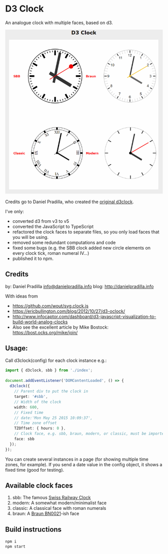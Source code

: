 # D3 Clock

An analogue clock with multiple faces, based on d3.

![screenshot](img/screenshot.png)

Credits go to Daniel Pradilla, who created the [original d3clock](https://www.danielpradilla.info/blog/a-swiss-railway-clock-in-d3).

I've only:
- converted d3 from v3 to v5
- converted the JavaScript to TypeScript
- refactored the clock faces to separate files, so you only load faces that you will be using.
- removed some redundant computations and code
- fixed some bugs (e.g. the SBB clock added new circle elements on every clock tick, roman numeral IV...)
- published it to npm.

## Credits
by: Daniel Pradilla <info@danielpradilla.info>
blog: http://danielpradilla.info

With ideas from
- https://github.com/wout/svg.clock.js
- https://ericbullington.com/blog/2012/10/27/d3-oclock/
- http://www.infocaptor.com/dashboard/d3-javascript-visualization-to-build-world-analog-clocks
- Also see the excellent article by Mike Bostock: https://bost.ocks.org/mike/join/

## Usage:

Call d3clock(config) for each clock instance e.g.:

```typescript
import { d3clock, sbb } from './index';

document.addEventListener('DOMContentLoaded', () => {
  d3clock({
    // Parent div to put the clock in
    target: '#sbb',
    // Width of the clock
    width: 600,
    // Fixed time
    // date:'Mon May 25 2015 10:09:37',
    // Time zone offset
    TZOffset: { hours: 0 },
    // Clock face, e.g. sbb, braun, modern, or classic, must be imported
    face: sbb
  });
});
```

You can create several instances in a page (for showing multiple time zones, for example).
If you send a date value in the config object, it shows a fixed time (good for testing).

Available clock faces
---------------------

1. sbb: The famous [Swiss Railway Clock](https://en.wikipedia.org/wiki/Swiss_railway_clock)
2. modern: A somewhat modern/minimalist face
3. classic: A classical face with roman numerals
4. braun: A [Braun BN0021](http://www.braun-clocks.com/watch/BN0021BKBKG)-ish face

## Build instructions

```console
npm i
npm start
```